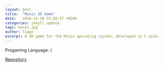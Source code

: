 ```yaml
---
layout: post
title:  "Minix 2D Game"
date:   2016-12-30 23:50:37 +0100
categories: jekyll update
tags: minix.jpg
author: Tiago
excerpt: A 2D game for the Minix operating system, developed in C using only the C standard library and Minix's OS API.
---
```


Progaming Language: `C`

[Repository](https://github.com/TiagoJoseMagalhaes/lcom)


